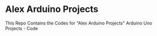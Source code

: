 # Alex Arduino Projects

This Repo Contains the Codes for "Alex Arduino Projects" 
Arduino Uno Projects - Code
